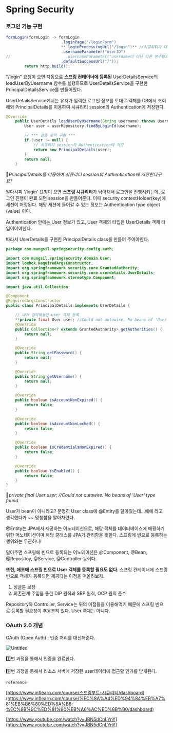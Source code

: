 # Spring Security

### 로그인 기능 구현

```java
formLogin(formLogin -> formLogin
                        .loginPage("/loginForm")
                        **.loginProcessingUrl("/login")** //시큐리티가 대신 로그인 진행
                        .usernameParameter("userID")
//                        .usernameParameter("username이 아닌 다른 변수명으로 username을 입력받았을 경우의 변수명 입력, ex) username2")
                        .defaultSuccessUrl("/"));
        return http.build();
```

 "/login" 요청이 오면 자동으로 **스프링 컨테이너에 등록된** UserDetailsService의 loadUserByUsername 함수를 실행하므로 UserDetailsService을 구현한 PrincipalDetailsService를 만들어줬다.

 UserDetailsService에서는 유저가 입력한 로그인 정보를 토대로 객체를 DB에서 조회해와 PrincipalDetails를 이용하여 시큐리티 session의 Authentication에 저장한다. 

```java
@Override
    public UserDetails loadUserByUsername(String username) throws UsernameNotFoundException {
        User user = userRepository.findByLoginId(username);

        // *** 검증 로직 구현 ***
        if (user != null) {
            // 시큐리티 session의 Authentication에 저장
            return new PrincipalDetails(user);
        }
        return null;
    }
```

 🤔*PrincipalDetails를 이용하여 시큐리티 session의 Authentication에 저장한다구요?*

알다시피 '/login' 요청이 오면 **스프링 시큐리티**가 낚아채서 로그인을 진행시키는데, 로그인 진행이 완료 되면 session을 만들어준다. 이때 security contextHolder(key)에 세션이 저장된다. 해당 세션에 들어갈 수 있는 정보는 Authentication type object (value) 이다.

Authentication 안에는 User 정보가 있고,  User 객체의 타입은 UserDetails 객체 타입이어야한다.

따라서 UserDetails를 구현한 PrincipalDetails class를 만들어 주어야한다.

```java
package com.mungsil.springsecurity.config.auth;

import com.mungsil.springsecurity.domain.User;
import lombok.RequiredArgsConstructor;
import org.springframework.security.core.GrantedAuthority;
import org.springframework.security.core.userdetails.UserDetails;
import org.springframework.stereotype.Component;

import java.util.Collection;

@Component
@RequiredArgsConstructor
public class PrincipalDetails implements UserDetails {

    // 내가 정의해놓은 user 객체 등록
    **private final User user; //Could not autowire. No beans of 'User' type found.**
    @Override
    public Collection<? extends GrantedAuthority> getAuthorities() {
        return null;
    }

    @Override
    public String getPassword() {
        return null;
    }

    @Override
    public String getUsername() {
        return null;
    }

    @Override
    public boolean isAccountNonExpired() {
        return false;
    }

    @Override
    public boolean isAccountNonLocked() {
        return false;
    }

    @Override
    public boolean isCredentialsNonExpired() {
        return false;
    }

    @Override
    public boolean isEnabled() {
        return false;
    }
}
```

🤔*private final User user; //Could not autowire. No beans of 'User' type found.*

User가 bean이 아니라고? 분명히 User class에 @Entity를 달아줬는데…에에 라고 생각했다가 ~~ 멍청함을 알아차렸다.

@Entity는 JPA에서 제공하는 어노테이션으로, 해당 객체를 데이터베이스에 매핑하기위한 어노테이션이며 해당 클래스를 JPA가 관리함을 뜻한다.  스프링에 빈으로 등록하는 행위와는 무관하다!

달아주면 스프링에 빈으로 등록되는 어노테이션은 @Component, @Bean, @Repositoy, @Service, @Controller 등이다. 

**또한, 애초에 스프링 빈으로 User 객체를 등록할 필요도 없다**. 스프링 컨테이너에 스프링 빈으로 객체가 등록되면 제공되는 이점을 떠올려보자. 

1. 싱글톤 보장
2.  의존관계 주입을 통한 DIP 원칙과 SRP 원칙, OCP 원칙 준수

Repository와 Controller, Service는 위의 이점들을 이용해먹기 때문에 스프링 빈으로 등록할 필요성이 추웅분히 있다. User 객체는 아니다.


### OAuth 2.0 개념

OAuth (Open Auth) : 인증 처리를 대신해준다.

![Untitled](https://github.com/mungsil/TIL/assets/107127451/1bd6ae0e-e761-48c9-8029-28b6d1e9da2b)


7️⃣번 과정을 통해서 인증을 완료한다.

9️⃣번 과정을 통해서 리소스 서버에 저장된 user데이터에 접근할 인가를 받게된다.

`reference`

[https://www.inflearn.com/course/스프링부트-시큐리티/dashboard](https://www.inflearn.com/course/%EC%8A%A4%ED%94%84%EB%A7%81%EB%B6%80%ED%8A%B8-%EC%8B%9C%ED%81%90%EB%A6%AC%ED%8B%B0/dashboard)

[https://www.youtube.com/watch?v=JBN5dCnLYnY](https://www.youtube.com/watch?v=JBN5dCnLYnY)
